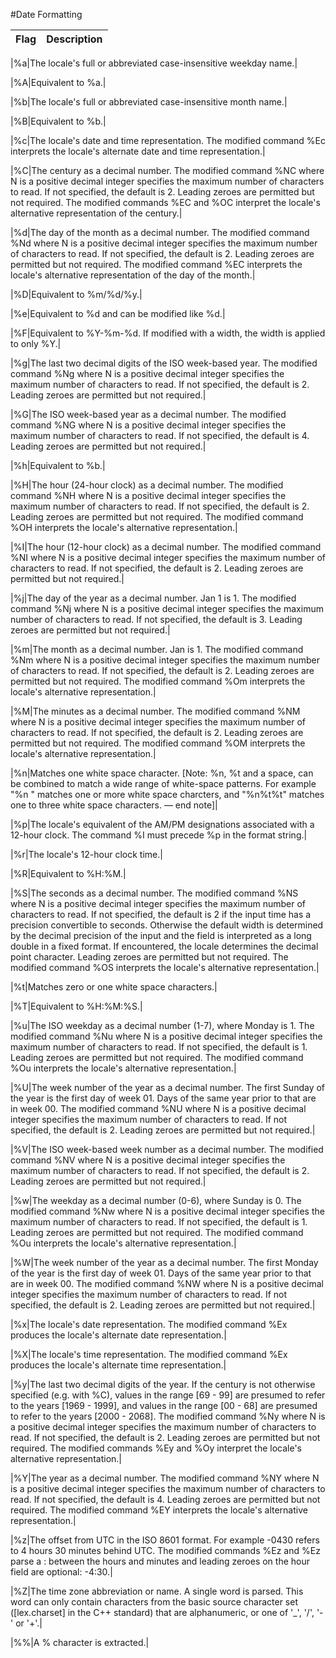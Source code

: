 #Date Formatting

|Flag|Description|
|----|-----------|

|%a|The locale's full or abbreviated case-insensitive weekday name.|

|%A|Equivalent to %a.|

|%b|The locale's full or abbreviated case-insensitive month name.|

|%B|Equivalent to %b.|

|%c|The locale's date and time representation. The modified command %Ec interprets the locale's alternate date and time representation.|

|%C|The century as a decimal number. The modified command %NC where N is a positive decimal integer specifies the maximum number of characters to read. If not specified, the default is 2. Leading zeroes are permitted but not required. The modified commands %EC and %OC interpret the locale's alternative representation of the century.|

|%d|The day of the month as a decimal number. The modified command %Nd where N is a positive decimal integer specifies the maximum number of characters to read. If not specified, the default is 2. Leading zeroes are permitted but not required. The modified command %EC interprets the locale's alternative representation of the day of the month.|

|%D|Equivalent to %m/%d/%y.|

|%e|Equivalent to %d and can be modified like %d.|

|%F|Equivalent to %Y-%m-%d. If modified with a width, the width is applied to only %Y.|

|%g|The last two decimal digits of the ISO week-based year. The modified command %Ng where N is a positive decimal integer specifies the maximum number of characters to read. If not specified, the default is 2. Leading zeroes are permitted but not required.|

|%G|The ISO week-based year as a decimal number. The modified command %NG where N is a positive decimal integer specifies the maximum number of characters to read. If not specified, the default is 4. Leading zeroes are permitted but not required.|

|%h|Equivalent to %b.|

|%H|The hour (24-hour clock) as a decimal number. The modified command %NH where N is a positive decimal integer specifies the maximum number of characters to read. If not specified, the default is 2. Leading zeroes are permitted but not required. The modified command %OH interprets the locale's alternative representation.|

|%I|The hour (12-hour clock) as a decimal number. The modified command %NI where N is a positive decimal integer specifies the maximum number of characters to read. If not specified, the default is 2. Leading zeroes are permitted but not required.|

|%j|The day of the year as a decimal number. Jan 1 is 1. The modified command %Nj where N is a positive decimal integer specifies the maximum number of characters to read. If not specified, the default is 3. Leading zeroes are permitted but not required.|

|%m|The month as a decimal number. Jan is 1. The modified command %Nm where N is a positive decimal integer specifies the maximum number of characters to read. If not specified, the default is 2. Leading zeroes are permitted but not required. The modified command %Om interprets the locale's alternative representation.|

|%M|The minutes as a decimal number. The modified command %NM where N is a positive decimal integer specifies the maximum number of characters to read. If not specified, the default is 2. Leading zeroes are permitted but not required. The modified command %OM interprets the locale's alternative representation.|

|%n|Matches one white space character. [Note: %n, %t and a space, can be combined to match a wide range of white-space patterns. For example "%n " matches one or more white space charcters, and "%n%t%t" matches one to three white space characters. — end note]|

|%p|The locale's equivalent of the AM/PM designations associated with a 12-hour clock. The command %I must precede %p in the format string.|

|%r|The locale's 12-hour clock time.|

|%R|Equivalent to %H:%M.|

|%S|The seconds as a decimal number. The modified command %NS where N is a positive decimal integer specifies the maximum number of characters to read. If not specified, the default is 2 if the input time has a precision convertible to seconds. Otherwise the default width is determined by the decimal precision of the input and the field is interpreted as a long double in a fixed format. If encountered, the locale determines the decimal point character. Leading zeroes are permitted but not required. The modified command  %OS interprets the locale's alternative representation.|

|%t|Matches zero or one white space characters.|

|%T|Equivalent to %H:%M:%S.|

|%u|The ISO weekday as a decimal number (1-7), where Monday is 1. The modified command %Nu where N is a positive decimal integer specifies the maximum number of characters to read. If not specified, the default is 1. Leading zeroes are permitted but not required. The modified command %Ou interprets the locale's alternative representation.|

|%U|The week number of the year as a decimal number. The first Sunday of the year is the first day of week 01. Days of the same year prior to that are in week 00. The modified command %NU where N is a positive decimal integer specifies the maximum number of characters to read. If not specified, the default is 2. Leading zeroes are permitted but not required.|

|%V|The ISO week-based week number as a decimal number. The modified command %NV where N is a positive decimal integer specifies the maximum number of characters to read. If not specified, the default is 2. Leading zeroes are permitted but not required.|

|%w|The weekday as a decimal number (0-6), where Sunday is 0. The modified command %Nw where N is a positive decimal integer specifies the maximum number of characters to read. If not specified, the default is 1. Leading zeroes are permitted but not required. The modified command %Ou interprets the locale's alternative representation.|

|%W|The week number of the year as a decimal number. The first Monday of the year is the first day of week 01. Days of the same year prior to that are in week 00. The modified command %NW where N is a positive decimal integer specifies the maximum number of characters to read. If not specified, the default is 2. Leading zeroes are permitted but not required.|

|%x|The locale's date representation. The modified command %Ex produces the locale's alternate date representation.|

|%X|The locale's time representation. The modified command %Ex produces the locale's alternate time representation.|

|%y|The last two decimal digits of the year. If the century is not otherwise specified (e.g. with %C), values in the range [69 - 99] are presumed to refer to the years [1969 - 1999], and values in the range [00 - 68] are presumed to refer to the years [2000 - 2068]. The modified command %Ny where N is a positive decimal integer specifies the maximum number of characters to read. If not specified, the default is 2. Leading zeroes are permitted but not required. The modified commands %Ey and %Oy interpret the locale's alternative representation.|

|%Y|The year as a decimal number. The modified command %NY where N is a positive decimal integer specifies the maximum number of characters to read. If not specified, the default is 4. Leading zeroes are permitted but not required. The modified command %EY interprets the locale's alternative representation.|

|%z|The offset from UTC in the ISO 8601 format. For example -0430 refers to 4 hours 30 minutes behind UTC. The modified commands %Ez and %Ez parse a : between the hours and minutes and leading zeroes on the hour field are optional: -4:30.|

|%Z|The time zone abbreviation or name. A single word is parsed. This word can only contain characters from the basic source character set ([lex.charset] in the C++ standard) that are alphanumeric, or one of '_', '/', '-' or '+'.|

|%%|A % character is extracted.|

